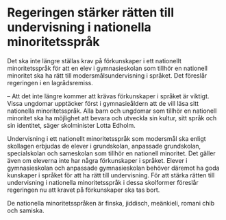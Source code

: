 # Regeringen stärker rätten till undervisning i nationella minoritetsspråk

Det ska inte längre ställas krav på förkunskaper i ett nationellt minoritetsspråk för att en elev i gymnasieskolan som tillhör en nationell minoritet ska ha rätt till modersmålsundervisning i språket. Det föreslår regeringen i en lagrådsremiss.

– Att det inte längre kommer att krävas förkunskaper i språket är viktigt. Vissa ungdomar upptäcker först i gymnasieåldern att de vill läsa sitt nationella minoritetsspråk. Alla barn och ungdomar som tillhör en nationell minoritet ska ha möjlighet att bevara och utveckla sin kultur, sitt språk och sin identitet, säger skolminister Lotta Edholm.

Undervisning i ett nationellt minoritetsspråk som modersmål ska enligt skollagen erbjudas de elever i grundskolan, anpassade grundskolan, specialskolan och sameskolan som tillhör en nationell minoritet. Det gäller även om eleverna inte har några förkunskaper i språket. Elever i gymnasieskolan och anpassade gymnasieskolan behöver däremot ha goda kunskaper i språket för att ha rätt till undervisning. För att stärka rätten till undervisning i nationella minoritetsspråk i dessa skolformer föreslår regeringen nu att kravet på förkunskaper ska tas bort.

De nationella minoritetsspråken är finska, jiddisch, meänkieli, romani chib och samiska.
